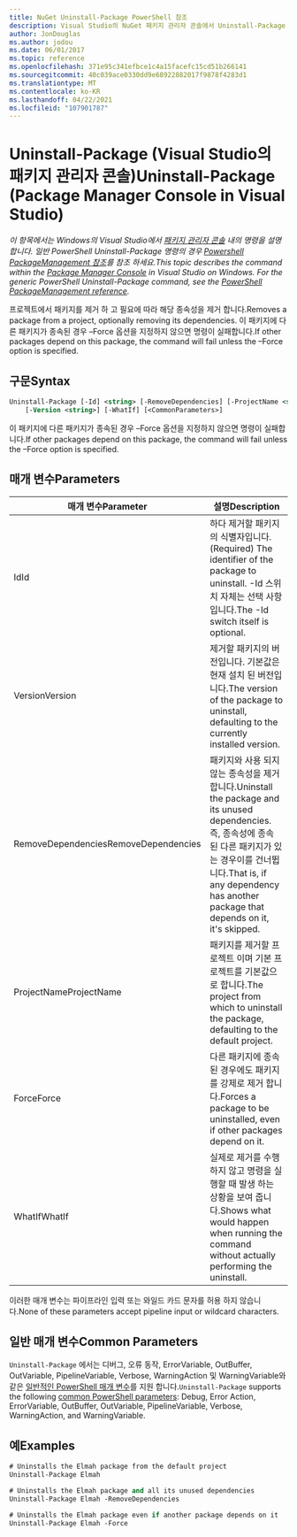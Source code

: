 ```yaml
---
title: NuGet Uninstall-Package PowerShell 참조
description: Visual Studio의 NuGet 패키지 관리자 콘솔에서 Uninstall-Package PowerShell 명령에 대 한 참조입니다.
author: JonDouglas
ms.author: jodou
ms.date: 06/01/2017
ms.topic: reference
ms.openlocfilehash: 371e95c341efbce1c4a15facefc15cd51b266141
ms.sourcegitcommit: 40c039ace0330dd9e68922882017f9878f4283d1
ms.translationtype: MT
ms.contentlocale: ko-KR
ms.lasthandoff: 04/22/2021
ms.locfileid: "107901787"
---
```

# <a name="uninstall-package-package-manager-console-in-visual-studio"></a><span data-ttu-id="95cab-103">Uninstall-Package (Visual Studio의 패키지 관리자 콘솔)</span><span class="sxs-lookup"><span data-stu-id="95cab-103">Uninstall-Package (Package Manager Console in Visual Studio)</span></span>

<span data-ttu-id="95cab-104">*이 항목에서는 Windows의 Visual Studio에서 [패키지 관리자 콘솔](../../consume-packages/install-use-packages-powershell.md) 내의 명령을 설명 합니다. 일반 PowerShell Uninstall-Package 명령의 경우 [Powershell PackageManagement 참조](/powershell/module/packagemanagement)를 참조 하세요.*</span><span class="sxs-lookup"><span data-stu-id="95cab-104">*This topic describes the command within the [Package Manager Console](../../consume-packages/install-use-packages-powershell.md) in Visual Studio on Windows. For the generic PowerShell Uninstall-Package command, see the [PowerShell PackageManagement reference](/powershell/module/packagemanagement).*</span></span>

<span data-ttu-id="95cab-105">프로젝트에서 패키지를 제거 하 고 필요에 따라 해당 종속성을 제거 합니다.</span><span class="sxs-lookup"><span data-stu-id="95cab-105">Removes a package from a project, optionally removing its dependencies.</span></span> <span data-ttu-id="95cab-106">이 패키지에 다른 패키지가 종속된 경우 –Force 옵션을 지정하지 않으면 명령이 실패합니다.</span><span class="sxs-lookup"><span data-stu-id="95cab-106">If other packages depend on this package, the command will fail unless the –Force option is specified.</span></span>

## <a name="syntax"></a><span data-ttu-id="95cab-107">구문</span><span class="sxs-lookup"><span data-stu-id="95cab-107">Syntax</span></span>

```ps
Uninstall-Package [-Id] <string> [-RemoveDependencies] [-ProjectName <string>] [-Force]
    [-Version <string>] [-WhatIf] [<CommonParameters>]
```

<span data-ttu-id="95cab-108">이 패키지에 다른 패키지가 종속된 경우 –Force 옵션을 지정하지 않으면 명령이 실패합니다.</span><span class="sxs-lookup"><span data-stu-id="95cab-108">If other packages depend on this package, the command will fail unless the –Force option is specified.</span></span>

## <a name="parameters"></a><span data-ttu-id="95cab-109">매개 변수</span><span class="sxs-lookup"><span data-stu-id="95cab-109">Parameters</span></span>

| <span data-ttu-id="95cab-110">매개 변수</span><span class="sxs-lookup"><span data-stu-id="95cab-110">Parameter</span></span> | <span data-ttu-id="95cab-111">설명</span><span class="sxs-lookup"><span data-stu-id="95cab-111">Description</span></span> |
| --- | --- |
| <span data-ttu-id="95cab-112">Id</span><span class="sxs-lookup"><span data-stu-id="95cab-112">Id</span></span> | <span data-ttu-id="95cab-113">하다 제거할 패키지의 식별자입니다.</span><span class="sxs-lookup"><span data-stu-id="95cab-113">(Required) The identifier of the package to uninstall.</span></span> <span data-ttu-id="95cab-114">-Id 스위치 자체는 선택 사항입니다.</span><span class="sxs-lookup"><span data-stu-id="95cab-114">The -Id switch itself is optional.</span></span> |
| <span data-ttu-id="95cab-115">Version</span><span class="sxs-lookup"><span data-stu-id="95cab-115">Version</span></span> | <span data-ttu-id="95cab-116">제거할 패키지의 버전입니다. 기본값은 현재 설치 된 버전입니다.</span><span class="sxs-lookup"><span data-stu-id="95cab-116">The version of the package to uninstall, defaulting to the currently installed version.</span></span> |
| <span data-ttu-id="95cab-117">RemoveDependencies</span><span class="sxs-lookup"><span data-stu-id="95cab-117">RemoveDependencies</span></span> | <span data-ttu-id="95cab-118">패키지와 사용 되지 않는 종속성을 제거 합니다.</span><span class="sxs-lookup"><span data-stu-id="95cab-118">Uninstall the package and its unused dependencies.</span></span> <span data-ttu-id="95cab-119">즉, 종속성에 종속 된 다른 패키지가 있는 경우이를 건너뜁니다.</span><span class="sxs-lookup"><span data-stu-id="95cab-119">That is, if any dependency has another package that depends on it, it's skipped.</span></span> |
| <span data-ttu-id="95cab-120">ProjectName</span><span class="sxs-lookup"><span data-stu-id="95cab-120">ProjectName</span></span> | <span data-ttu-id="95cab-121">패키지를 제거할 프로젝트 이며 기본 프로젝트를 기본값으로 합니다.</span><span class="sxs-lookup"><span data-stu-id="95cab-121">The project from which to uninstall the package, defaulting to the default project.</span></span> |
| <span data-ttu-id="95cab-122">Force</span><span class="sxs-lookup"><span data-stu-id="95cab-122">Force</span></span> | <span data-ttu-id="95cab-123">다른 패키지에 종속 된 경우에도 패키지를 강제로 제거 합니다.</span><span class="sxs-lookup"><span data-stu-id="95cab-123">Forces a package to be uninstalled, even if other packages depend on it.</span></span> |
| <span data-ttu-id="95cab-124">WhatIf</span><span class="sxs-lookup"><span data-stu-id="95cab-124">WhatIf</span></span> | <span data-ttu-id="95cab-125">실제로 제거를 수행 하지 않고 명령을 실행할 때 발생 하는 상황을 보여 줍니다.</span><span class="sxs-lookup"><span data-stu-id="95cab-125">Shows what would happen when running the command without actually performing the uninstall.</span></span> |

<span data-ttu-id="95cab-126">이러한 매개 변수는 파이프라인 입력 또는 와일드 카드 문자를 허용 하지 않습니다.</span><span class="sxs-lookup"><span data-stu-id="95cab-126">None of these parameters accept pipeline input or wildcard characters.</span></span>

## <a name="common-parameters"></a><span data-ttu-id="95cab-127">일반 매개 변수</span><span class="sxs-lookup"><span data-stu-id="95cab-127">Common Parameters</span></span>

<span data-ttu-id="95cab-128">`Uninstall-Package` 에서는 디버그, 오류 동작, ErrorVariable, OutBuffer, OutVariable, PipelineVariable, Verbose, WarningAction 및 WarningVariable와 같은 [일반적인 PowerShell 매개 변수](/powershell/module/microsoft.powershell.core/about/about_commonparameters)를 지원 합니다.</span><span class="sxs-lookup"><span data-stu-id="95cab-128">`Uninstall-Package` supports the following [common PowerShell parameters](/powershell/module/microsoft.powershell.core/about/about_commonparameters): Debug, Error Action, ErrorVariable, OutBuffer, OutVariable, PipelineVariable, Verbose, WarningAction, and WarningVariable.</span></span>

## <a name="examples"></a><span data-ttu-id="95cab-129">예</span><span class="sxs-lookup"><span data-stu-id="95cab-129">Examples</span></span>

```ps
# Uninstalls the Elmah package from the default project
Uninstall-Package Elmah

# Uninstalls the Elmah package and all its unused dependencies
Uninstall-Package Elmah -RemoveDependencies 

# Uninstalls the Elmah package even if another package depends on it
Uninstall-Package Elmah -Force
```